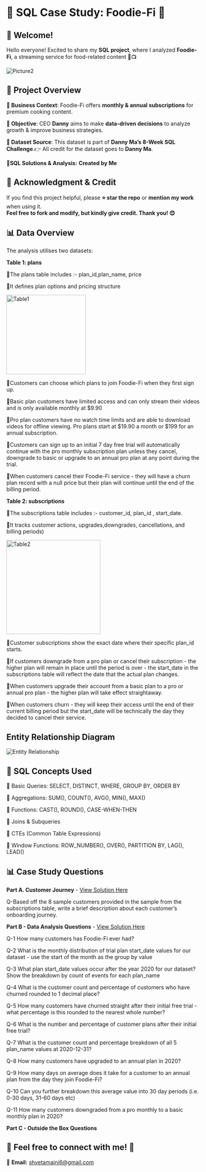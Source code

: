 # 🥑 SQL Case Study: Foodie-Fi 🥑

## 👋 Welcome!  

Hello everyone! Excited to share my **SQL project**, where I analyzed **Foodie-Fi**, a streaming service for food-related content 🍕📺

![Picture2](https://github.com/user-attachments/assets/b050bd60-8ad3-4446-8a9b-d9c3ddc60a0c)


## 🎯 Project Overview

**📝 Business Context**: Foodie-Fi offers **monthly & annual subscriptions** for premium cooking content.

**📌 Objective**: CEO **Danny** aims to make **data-driven decisions** to analyze growth & improve business strategies.

**📌 Dataset Source**: This dataset is part of **Danny Ma’s 8-Week SQL Challenge**.👉 All credit for the dataset goes to **Danny Ma**. 

**📌SQL Solutions & Analysis:**  **Created by Me**

## 🚀 Acknowledgment & Credit

If you find this project helpful, please **⭐ star the repo** or **mention my work** when using it.  
**Feel free to fork and modify, but kindly give credit. Thank you! 😊**

## 📊 Data Overview

The analysis utilises two datasets:

**Table 1: plans**

🔹The plans table includes :- plan_id,plan_name, price

🔹It defines plan options and pricing structure

<img width="207" alt="Table1" src="https://github.com/user-attachments/assets/68ab238f-1605-432a-98b7-95dd7e1ceb9c" />

🔹Customers can choose which plans to join Foodie-Fi when they first sign up.

🔹Basic plan customers have limited access and can only stream their videos and is only available monthly at $9.90

🔹Pro plan customers have no watch time limits and are able to download videos for offline viewing. Pro plans start at $19.90 a month or $199 for an annual subscription.

🔹Customers can sign up to an initial 7 day free trial will automatically continue with the pro monthly subscription plan unless they cancel, downgrade to basic or upgrade to an annual pro plan at any point during the trial.

🔹When customers cancel their Foodie-Fi service - they will have a churn plan record with a null price but their plan will continue until the end of the billing period.

**Table 2: subscriptions**

🔹The subscriptions table includes :- customer_id, plan_id , start_date.

🔹It tracks customer actions, upgrades,downgrades, cancellations, and billing periods)

<img width="245" alt="Table2" src="https://github.com/user-attachments/assets/40754f05-a930-4161-af88-9ad3504f1acb" />


🔹Customer subscriptions show the exact date where their specific plan_id starts.

🔹If customers downgrade from a pro plan or cancel their subscription - the higher plan will remain in place until the period is over - the start_date in the subscriptions table will reflect the date that the actual plan changes.

🔹When customers upgrade their account from a basic plan to a pro or annual pro plan - the higher plan will take effect straightaway.

🔹When customers churn - they will keep their access until the end of their current billing period but the start_date will be technically the day they decided to cancel their service.

## Entity Relationship Diagram

![Entity Relationship](https://github.com/user-attachments/assets/b73ebecd-9700-4fb4-9813-99c980df68fa)


## 🎯 SQL Concepts Used

🔹 Basic Queries: SELECT, DISTINCT, WHERE, GROUP BY, ORDER BY

🔹 Aggregations: SUM(), COUNT(), AVG(), MIN(), MAX()

🔹 Functions: CAST(), ROUND(), CASE-WHEN-THEN

🔹 Joins & Subqueries

🔹 CTEs (Common Table Expressions)

🔹 Window Functions: ROW_NUMBER(), OVER(), PARTITION BY, LAG(), LEAD()

## 📊 Case Study Questions

**Part A. Customer Journey** - [View Solution Here](https://github.com/ShvetaMaini/SQL-CHALLENGE-CASE-STUDY-3-----FOODIE--FI/blob/main/A.%20Customer%20Journey.md)

Q-Based off the 8 sample customers provided in the sample from the subscriptions table, write a brief description about each customer’s onboarding journey.

**Part B - Data Analysis Questions** - [View Solution Here](https://github.com/ShvetaMaini/SQL-CHALLENGE-CASE-STUDY-3-----FOODIE--FI/blob/main/B.%20Data%20Analysis.md)

Q-1 How many customers has Foodie-Fi ever had?

Q-2 What is the monthly distribution of trial plan start_date values for our dataset - use the start of the month as the group by value

Q-3 What plan start_date values occur after the year 2020 for our dataset? Show the breakdown by count of events for each plan_name

Q-4 What is the customer count and percentage of customers who have churned rounded to 1 decimal place?

Q-5 How many customers have churned straight after their initial free trial - what percentage is this rounded to the nearest whole number?

Q-6 What is the number and percentage of customer plans after their initial free trial?

Q-7 What is the customer count and percentage breakdown of all 5 plan_name values at 2020-12-31?

Q-8 How many customers have upgraded to an annual plan in 2020?

Q-9 How many days on average does it take for a customer to an annual plan from the day they join Foodie-Fi?

Q-10 Can you further breakdown this average value into 30 day periods (i.e. 0-30 days, 31-60 days etc)

Q-11 How many customers downgraded from a pro monthly to a basic monthly plan in 2020?


**Part C -  Outside the Box Questions**


## 💬 **Feel free to connect with me!** 🚀 

📧 **Email:** shvetamaini6@gmail.com




